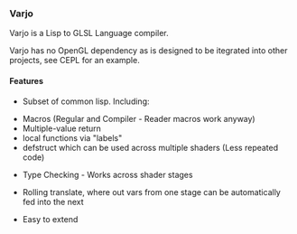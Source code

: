 ### Varjo

Varjo is a Lisp to GLSL Language compiler.

Varjo has no OpenGL dependency as is designed to be itegrated into other projects, see CEPL for an example.

#### Features

* Subset of common lisp. Including:
- Macros (Regular and Compiler - Reader macros work anyway)
- Multiple-value return
- local functions via "labels"
- defstruct which can be used across multiple shaders (Less repeated code)

* Type Checking - Works across shader stages

* Rolling translate, where out vars from one stage can be automatically fed into the next

* Easy to extend
